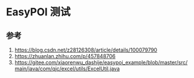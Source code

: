 # EasyPOI 测试

## 参考
1. https://blog.csdn.net/z28126308/article/details/100079790
2. https://zhuanlan.zhihu.com/p/457848706 
3. https://gitee.com/xiaorenwu_dashije/easypoi_example/blob/master/src/main/java/com/qjc/excel/utils/ExcelUtil.java